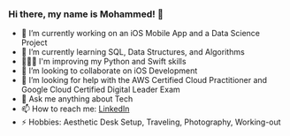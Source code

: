 ### Hi there, my name is Mohammed! 👋

- 🔭 I’m currently working on an iOS Mobile App and a Data Science Project
- 🌱 I’m currently learning SQL, Data Structures, and Algorithms
- 👨🏻‍💻 I'm improving my Python and Swift skills
- 🤝 I’m looking to collaborate on iOS Development
- 🤔 I’m looking for help with the AWS Certified Cloud Practitioner and Google Cloud Certified Digital Leader Exam
- 💬 Ask me anything about Tech
- 📫 How to reach me: [LinkedIn](https://www.linkedin.com/in/mohammed-76/)
- ⚡ Hobbies: Aesthetic Desk Setup, Traveling, Photography, Working-out

